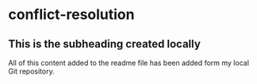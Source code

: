 # conflict-resolution


## This is the subheading created locally 

All of this content added to the readme file has been added form my local Git repository.